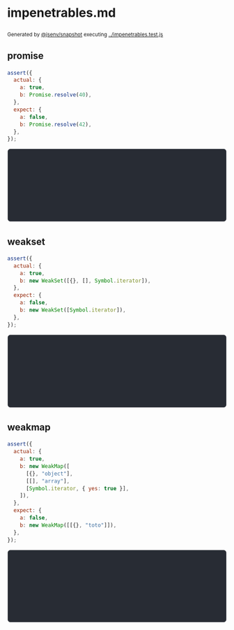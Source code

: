 # impenetrables.md

<sub>
  Generated by <a href="https://github.com/jsenv/core/tree/main/packages/independent/snapshot">@jsenv/snapshot</a> executing <a href="../impenetrables.test.js">../impenetrables.test.js</a>
</sub>

## promise

```js
assert({
  actual: {
    a: true,
    b: Promise.resolve(40),
  },
  expect: {
    a: false,
    b: Promise.resolve(42),
  },
});
```

![img](promise/promise_throw.svg)

## weakset

```js
assert({
  actual: {
    a: true,
    b: new WeakSet([{}, [], Symbol.iterator]),
  },
  expect: {
    a: false,
    b: new WeakSet([Symbol.iterator]),
  },
});
```

![img](weakset/weakset_throw.svg)

## weakmap

```js
assert({
  actual: {
    a: true,
    b: new WeakMap([
      [{}, "object"],
      [[], "array"],
      [Symbol.iterator, { yes: true }],
    ]),
  },
  expect: {
    a: false,
    b: new WeakMap([[{}, "toto"]]),
  },
});
```

![img](weakmap/weakmap_throw.svg)